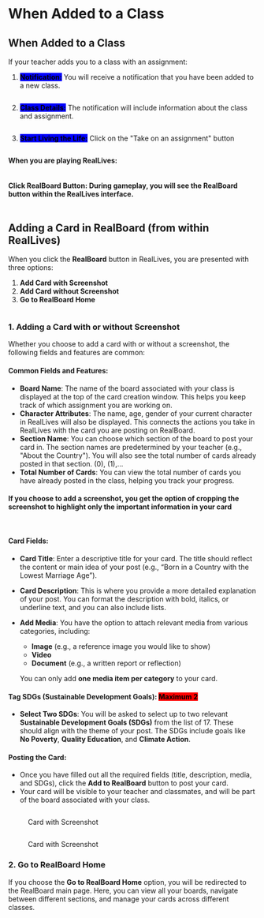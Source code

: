 # When Added to a Class

## When Added to a Class

If your teacher adds you to a class with an assignment:

1. <mark style="background-color:blue;">**Notification:**</mark> You will receive a notification that you have been added to a new class.

<figure><img src="../.gitbook/assets/Untitled design (13).png" alt=""><figcaption></figcaption></figure>

2. <mark style="background-color:blue;">**Class Details:**</mark> The notification will include information about the class and assignment.

<figure><img src="../.gitbook/assets/Screenshot 2024-09-03 182628.png" alt=""><figcaption></figcaption></figure>

3. <mark style="background-color:blue;">**Start Living the Life:**</mark> Click on the "Take on an assignment" button

<figure><img src="../.gitbook/assets/Screenshot 2024-09-03 182615.png" alt=""><figcaption></figcaption></figure>

**When you are playing RealLives:**

<figure><img src="../.gitbook/assets/Untitled design (4).png" alt=""><figcaption></figcaption></figure>

#### **Click RealBoard Button:** During gameplay, you will see the **RealBoard** button within the RealLives interface.

<figure><img src="../.gitbook/assets/Untitled design (6).png" alt=""><figcaption></figcaption></figure>

## Adding a Card in RealBoard (from within RealLives)

When you click the **RealBoard** button in RealLives, you are presented with three options:

1. **Add Card with Screenshot**
2. **Add Card without Screenshot**
3. **Go to RealBoard Home**

<figure><img src="../.gitbook/assets/Screenshot 2024-09-05 094009.png" alt=""><figcaption></figcaption></figure>

### 1. Adding a Card with or without Screenshot

Whether you choose to add a card with or without a screenshot, the following fields and features are common:

#### Common Fields and Features:

* **Board Name**: The name of the board associated with your class is displayed at the top of the card creation window. This helps you keep track of which assignment you are working on.
* **Character Attributes**: The name, age, gender of your current character in RealLives will also be displayed. This connects the actions you take in RealLives with the card you are posting on RealBoard.
* **Section Name**: You can choose which section of the board to post your card in. The section names are predetermined by your teacher (e.g., "About the Country"). You will also see the total number of cards already posted in that section. (0), (1),...
* **Total Number of Cards**: You can view the total number of cards you have already posted in the class, helping you track your progress.

#### If you choose to add a screenshot, you get the option of cropping the screenshot to highlight only the important information in your card

<figure><img src="../.gitbook/assets/Screenshot 2024-09-05 132214.png" alt=""><figcaption></figcaption></figure>

<figure><img src="../.gitbook/assets/Screenshot 2024-09-05 094157.png" alt=""><figcaption></figcaption></figure>

#### Card Fields:

* **Card Title**: Enter a descriptive title for your card. The title should reflect the content or main idea of your post (e.g., “Born in a Country with the Lowest Marriage Age”).
* **Card Description**: This is where you provide a more detailed explanation of your post. You can format the description with bold, italics, or underline text, and you can also include lists.
*   **Add Media**: You have the option to attach relevant media from various categories, including:

    * **Image** (e.g., a reference image you would like to show)
    * **Video**
    * **Document** (e.g., a written report or reflection)

    You can only add **one media item per category** to your card.

#### Tag SDGs (Sustainable Development Goals): <mark style="background-color:red;">Maximum 2</mark>

* **Select Two SDGs**: You will be asked to select up to two relevant **Sustainable Development Goals (SDGs)** from the list of 17. These should align with the theme of your post. The SDGs include goals like **No Poverty**, **Quality Education**, and **Climate Action**.

#### Posting the Card:

* Once you have filled out all the required fields (title, description, media, and SDGs), click the **Add to RealBoard** button to post your card.
* Your card will be visible to your teacher and classmates, and will be part of the board associated with your class.

<figure><img src="../.gitbook/assets/Screenshot 2024-09-05 094613.png" alt=""><figcaption><p>Card with Screenshot</p></figcaption></figure>

<figure><img src="../.gitbook/assets/Screenshot 2024-09-05 094626.png" alt=""><figcaption><p>Card with Screenshot</p></figcaption></figure>

### 2. Go to RealBoard Home

If you choose the **Go to RealBoard Home** option, you will be redirected to the RealBoard main page. Here, you can view all your boards, navigate between different sections, and manage your cards across different classes.
